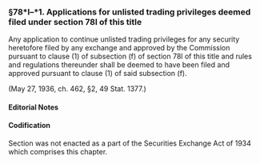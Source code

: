 ### §78*l–*1. Applications for unlisted trading privileges deemed filed under section 78l of this title ###

Any application to continue unlisted trading privileges for any security heretofore filed by any exchange and approved by the Commission pursuant to clause (1) of subsection (f) of section 78l of this title and rules and regulations thereunder shall be deemed to have been filed and approved pursuant to clause (1) of said subsection (f).

(May 27, 1936, ch. 462, §2, 49 Stat. 1377.)

#### **Editorial Notes** ####

#### Codification ####

Section was not enacted as a part of the Securities Exchange Act of 1934 which comprises this chapter.